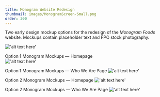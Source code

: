 ```yaml
---
title: Monogram Website Redesign
thumbnail: images/MonogramScreen-Small.png
order: 300
---
```


Two early design mockup options for the redesign of the *Monogram Foods* website. Mockups contain placeholder text and FPO stock photography.

!['alt text here'](images/MonogramScreen-Small.png)

Option 1 Monogram Mockups — Homepage <br/>
!['alt text here'](images/Monogram-1Home-Small.jpg)

Option 1 Monogram Mockups — Who We Are Page
!['alt text here'](images/Monogram-1About-Small.jpg)

Option 2 Monogram Mockups — Homepage
!['alt text here'](images/Monogram-2Home-Small.jpg)

Option 2 Monogram Mockups — Who We Are Page
!['alt text here'](images/Monogram-2About-Small.jpg)
